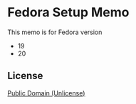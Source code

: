 # Fedora Setup Memo

This memo is for Fedora version

* 19
* 20

## License

[Public Domain (Unlicense)](http://choosealicense.com/licenses/public-domain/)
